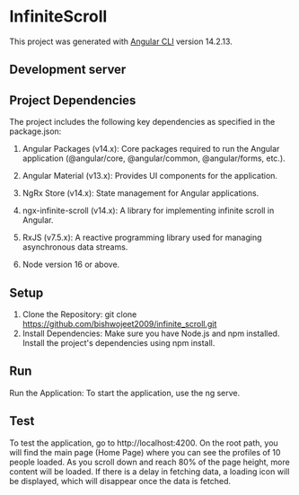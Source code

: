 # InfiniteScroll

This project was generated with [Angular CLI](https://github.com/angular/angular-cli) version 14.2.13.

## Development server

## Project Dependencies

The project includes the following key dependencies as specified in the package.json:

1. Angular Packages (v14.x): Core packages required to run the Angular application (@angular/core, @angular/common, @angular/forms, etc.).

2. Angular Material (v13.x): Provides UI components for the application.

3. NgRx Store (v14.x): State management for Angular applications.

4. ngx-infinite-scroll (v14.x): A library for implementing infinite scroll in Angular.

5. RxJS (v7.5.x): A reactive programming library used for managing asynchronous data streams.

6. Node version 16 or above.

## Setup

1. Clone the Repository: git clone https://github.com/bishwojeet2009/infinite_scroll.git
2. Install Dependencies: Make sure you have Node.js and npm installed. Install the project's dependencies using npm install.

## Run

Run the Application: To start the application, use the ng serve.

## Test

To test the application, go to http://localhost:4200. On the root path, you will find the main page (Home Page) where you can see the profiles of 10 people loaded. As you scroll down and reach 80% of the page height, more content will be loaded. If there is a delay in fetching data, a loading icon will be displayed, which will disappear once the data is fetched.
